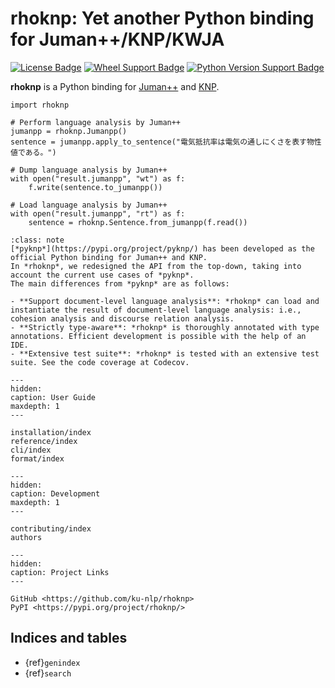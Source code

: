 # rhoknp: Yet another Python binding for Juman++/KNP/KWJA

[![License Badge](http://img.shields.io/badge/license-MIT-blue.svg)](https://pypi.org/project/rhoknp/)
[![Wheel Support Badge](https://img.shields.io/pypi/v/rhoknp?style=flat-square)](https://pypi.org/project/rhoknp/)
[![Python Version Support Badge](https://img.shields.io/pypi/pyversions/rhoknp?style=flat-square)](https://pypi.org/project/rhoknp/)

**rhoknp** is a Python binding for [Juman++](https://github.com/ku-nlp/jumanpp) and [KNP](https://github.com/ku-nlp/knp).

```python3
import rhoknp

# Perform language analysis by Juman++
jumanpp = rhoknp.Jumanpp()
sentence = jumanpp.apply_to_sentence("電気抵抗率は電気の通しにくさを表す物性値である。")

# Dump language analysis by Juman++
with open("result.jumanpp", "wt") as f:
    f.write(sentence.to_jumanpp())

# Load language analysis by Juman++
with open("result.jumanpp", "rt") as f:
    sentence = rhoknp.Sentence.from_jumanpp(f.read())
```

```{admonition} Why not *pyknp*?
:class: note
[*pyknp*](https://pypi.org/project/pyknp/) has been developed as the official Python binding for Juman++ and KNP.
In *rhoknp*, we redesigned the API from the top-down, taking into account the current use cases of *pyknp*.
The main differences from *pyknp* are as follows:

- **Support document-level language analysis**: *rhoknp* can load and instantiate the result of document-level language analysis: i.e., cohesion analysis and discourse relation analysis.
- **Strictly type-aware**: *rhoknp* is thoroughly annotated with type annotations. Efficient development is possible with the help of an IDE.
- **Extensive test suite**: *rhoknp* is tested with an extensive test suite. See the code coverage at Codecov.
```

```{toctree}
---
hidden:
caption: User Guide
maxdepth: 1
---

installation/index
reference/index
cli/index
format/index
```

```{toctree}
---
hidden:
caption: Development
maxdepth: 1
---

contributing/index
authors
```

```{toctree}
---
hidden:
caption: Project Links
---

GitHub <https://github.com/ku-nlp/rhoknp>
PyPI <https://pypi.org/project/rhoknp/>
```

## Indices and tables

- {ref}`genindex`
- {ref}`search`
